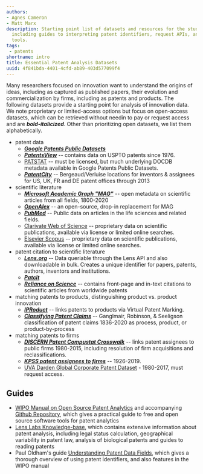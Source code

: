 ```yaml
---
authors:
- Agnes Cameron
- Matt Marx
description: Starting point list of datasets and resources for the study of innovation,
  including guides to interpreting patent identifiers, request APIs, and disambiguation
  tools.
tags: 
 - patents
shortname: intro
title: Essential Patent Analysis Datasets
uuid: 4f841bda-4401-4cfd-ab89-403d577099f4
---
```


Many researchers focused on innovation want to understand the origins of ideas, including as captured as published papers, their evolution and commercialization by firms, including as patents and products. The following datasets provide a starting point for analysis of innovation data. We note proprietary or limited-access options but focus on open-access datasets, which can be retrieved without needin to pay or request access and are ***bold-italicized***. Other than prioritizing open datasets, we list them alphabetically.


* patent data 
	* [***Google Patents Public Datasets***](https://iiindex.org/datasets/google_patents_public)
	* [***PatentsView***](https://iiindex.org/datasets/patentsview) -- contains data on USPTO patents since 1976.
	* [PATSTAT](https://iiindex.org/datasets/patstat) -- must be licensed, but much underlying DOCDB metadata available in Google Patents Public Datasets.
	* [***PatentCity***](https://dataverse.harvard.edu/dataset.xhtml?persistentId=doi:10.7910/DVN/PG6THV) -- Bergeaud/Verluise locations for inventors & assignees for US, UK, FR and DE patent offices through 2013
* scientific literature
	*  [***Microsoft Academic Graph "MAG"***](https://iiindex.org/datasets/makg.html) -- open metadata on scientific articles from all fields, 1800-2020
	*  [***OpenAlex***](http://openalex.org) -- an open-source, drop-in replacement for MAG 
	*  [***PubMed***](https://pubmed.ncbi.nlm.nih.gov/download/#annual-baseline) -- Public data on articles in the life sciences and related fields.
	*  [Clarivate Web of Science](https://access.clarivate.com/login?app=wos&alternative=true&shibShireURL=https:%2F%2Fwww.webofknowledge.com%2F%3Fauth%3DShibboleth&shibReturnURL=https:%2F%2Fwww.webofknowledge.com%2F%3Fmode%3DNextgen%26action%3Dtransfer%26path%3D%252Fwos%252Fauthor%252Fsearch%26DestApp%3DUA&referrer=mode%3DNextgen%26path%3D%252Fwos%252Fauthor%252Fsearch%26DestApp%3DUA%26action%3Dtransfer&roaming=true) -- proprietary data on scientific publications, available via license or limited online searches. 
	*  [Elsevier Scopus](https://www.scopus.com/home.uri) -- proprietary data on scientific publications, available via license or limited online searches. 
* patent citation to scientific literature
	* [***Lens.org***](https://iiindex.org/datasets/lens) -- Data queriable through the Lens API and also downloadable in bulk. Creates a unique identifier for papers, patents, authors, inventors and institutions.
	* [***Patcit***](https://iiindex.org/datasets/patcit)
	* [***Reliance on Science***](http://relianceonscience.org) -- contains front-page and in-text citations to scientific articles from worldwide patents
* matching patents to products, distinguishing product vs. product innovation
	* [***IPRoduct***](http://iproduct.io) -- links patents to products via Virtual Patent Marking.
	* [***Classifying Patent Claims***](https://zenodo.org/record/6395308) -- Ganglmair, Robinson, & Seeligson classification of patent claims 1836-2020 as process, product, or product-by-process
* matching patents to firms
	* [***DISCERN Patent Compustat Crosswalk***](https://iiindex.org/datasets/discern) -- links patent assignees to public firms 1980-2015, including resolution of firm acquisitions and reclassifications.
	* [***KPSS patent assignees to firms***](https://github.com/KPSS2017/Technological-Innovation-Resource-Allocation-and-Growth-Extended-Data) -- 1926-2019.
	* [UVA Darden Global Corporate Patent Dataset](https://patents.darden.virginia.edu/) - 1980-2017, must request access.

## Guides

* [WIPO Manual on Open Source Patent Analytics](https://wipo-analytics.github.io/) and accompanying [Github Repository](https://github.com/wipo-analytics), which gives a practical guide to free and open source software tools for patent analytics
* [Lens Labs Knowledge-base](https://support.lens.org/knowledge-base/), which contains extensive information about patent analysis, including legal status calculation, geographical variability in patent law, analysis of biological patents and guides to reading patents
* Paul Oldham's guide [Understanding Patent Data Fields](https://www.pauloldham.net/patent-data-fields/), which gives a thorough overview of using patent identifiers, and also features in the WIPO manual
